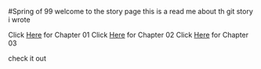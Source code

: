 #Spring of 99
welcome to the story page
this is a read me about th git story i wrote

Click [Here](https://github.com/Sukhi2699/github-story-2019/blob/master/Chapter%201.html) for Chapter 01
Click [Here](https://github.com/Sukhi2699/github-story-2019/blob/master/Chapter2.html) for Chapter 02
Click [Here](https://github.com/Sukhi2699/github-story-2019/blob/master/Chapter3.html) for Chapter 03


check it out

